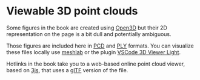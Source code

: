 # Viewable 3D point clouds

Some figures in the book are created using [Open3D](https://www.open3d.org)
but their 2D representation on the page is a bit dull and potentially ambiguous.

Those figures are included here in
[PCD](https://pointclouds.org/documentation/tutorials/pcd_file_format.html) and
[PLY](https://en.wikipedia.org/wiki/PLY_(file_format)) formats.  You can
visualize these files locally use [meshlab]() or the plugin [VSCode 3D Viewer
Light](https://marketplace.visualstudio.com/items?itemName=tatsy.vscode-3d-preview).

Hotlinks in the book take you to a web-based online point cloud viewer, based on
[3js](threejs.org), that uses a [glTF](https://docs.fileformat.com/3d/gltf/)
version of the file.  

